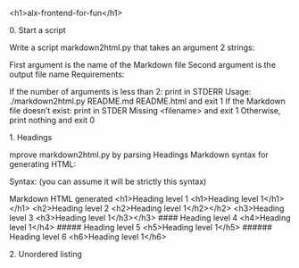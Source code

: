 <p>&lt;h1&gt;alx-frontend-for-fun&lt;/h1&gt;</p>
<p>0. Start a script</p>
<p>Write a script markdown2html.py that takes an argument 2 strings:</p>
<p>First argument is the name of the Markdown file
Second argument is the output file name
Requirements:</p>
<p>If the number of arguments is less than 2: print in STDERR Usage: ./markdown2html.py README.md README.html and exit 1
If the Markdown file doesn’t exist: print in STDER Missing &lt;filename&gt; and exit 1
Otherwise, print nothing and exit 0</p>
<p>1. Headings</p>
<p>mprove markdown2html.py by parsing Headings Markdown syntax for generating HTML:</p>
<p>Syntax: (you can assume it will be strictly this syntax)</p>
<p>Markdown	HTML generated
&lt;h1&gt;Heading level 1	&lt;h1&gt;Heading level 1&lt;/h1&gt;&lt;/h1&gt;
&lt;h2&gt;Heading level 2	&lt;h2&gt;Heading level 1&lt;/h2&gt;&lt;/h2&gt;
&lt;h3&gt;Heading level 3	&lt;h3&gt;Heading level 1&lt;/h3&gt;&lt;/h3&gt;
#### Heading level 4	&lt;h4&gt;Heading level 1&lt;/h4&gt;
##### Heading level 5	&lt;h5&gt;Heading level 1&lt;/h5&gt;
###### Heading level 6	&lt;h6&gt;Heading level 1&lt;/h6&gt;</p>
<p>2. Unordered listing</p>
<p></p>